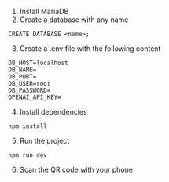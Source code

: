 1. Install MariaDB
2. Create a database with any name
```
CREATE DATABASE <name>;
```
3. Create a .env file with the following content
```
DB_HOST=localhost
DB_NAME=
DB_PORT=
DB_USER=root
DB_PASSWORD=
OPENAI_API_KEY=
```
4. Install dependencies
```
npm install
```
5. Run the project
```
npm run dev
```
6. Scan the QR code with your phone
